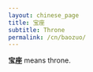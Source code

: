 ```yaml
---
layout: chinese_page
title: 宝座
subtitle: Throne
permalink: /cn/baozuo/
---
```


**宝座** means throne.

